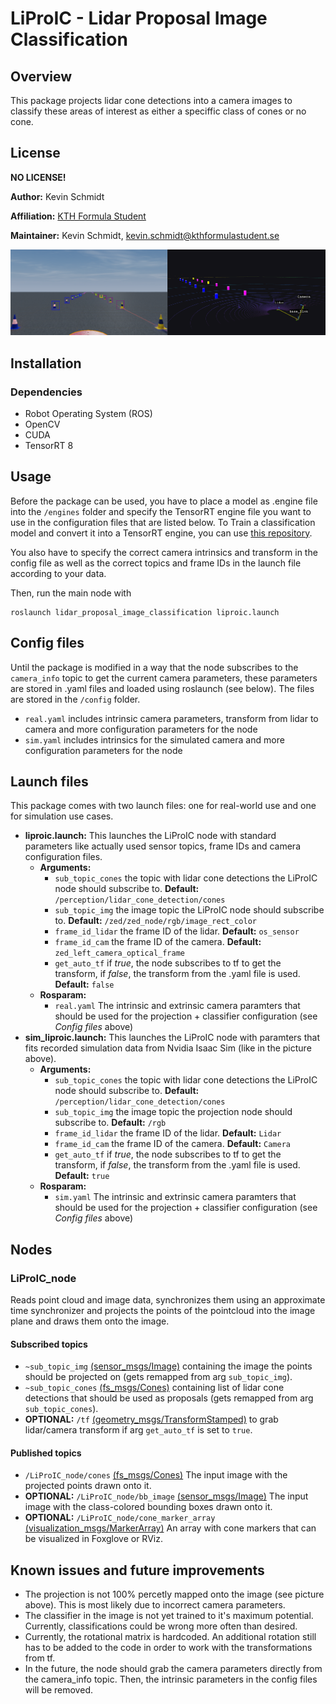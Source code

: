 # LiProIC - Lidar Proposal Image Classification
## Overview
This package projects lidar cone detections into a camera images to classify these areas of interest as either a speciffic class of cones or no cone.

## License
**NO LICENSE!**


**Author:** Kevin Schmidt

**Affiliation:** [KTH Formula Student](https://kthformulastudent.se/)

**Maintainer:** Kevin Schmidt, [kevin.schmidt@kthformulastudent.se](mailto:kevin.schmidt@kthformulastudent.se)

![Simulation picture with colored bounding boxes and next to it a 3D view with cone markers.](./doc/liproic_output.png)

## Installation
### Dependencies
- Robot Operating System (ROS)
- OpenCV
- CUDA
- TensorRT 8


## Usage
Before the package can be used, you have to place a model as .engine file into the `/engines` folder and specify the TensorRT engine file you want to use in the configuration files that are listed below. To Train a classification model and convert it into a TensorRT engine, you can use [this repository](https://github.com/KevS272/pytorch_image_classifier).

You also have to specify the correct camera intrinsics and transform in the config file as well as the correct topics and frame IDs in the launch file according to your data.

Then, run the main node with

~~~
roslaunch lidar_proposal_image_classification liproic.launch
~~~

## Config files
Until the package is modified in a way that the node subscribes to the `camera_info` topic to get the current camera parameters, these parameters are stored in .yaml files and loaded using roslaunch (see below). The files are stored in the `/config` folder.

 - `real.yaml` includes intrinsic camera parameters, transform from lidar to camera and more configuration parameters for the node
 - `sim.yaml`  includes intrinsics for the simulated camera and more configuration parameters for the node


## Launch files
This package comes with two launch files: one for real-world use and one for simulation use cases.

- **liproic.launch:** This launches the LiProIC node with standard parameters like actually used sensor topics, frame IDs and camera configuration files.
    - **Arguments:**
        - `sub_topic_cones` the topic with lidar cone detections the LiProIC node should subscribe to. **Default:** `/perception/lidar_cone_detection/cones`
        - `sub_topic_img` the image topic the LiProIC node should subscribe to. **Default:** `/zed/zed_node/rgb/image_rect_color`
        - `frame_id_lidar` the frame ID of the lidar. **Default:** `os_sensor`
        - `frame_id_cam` the frame ID of the camera. **Default:** `zed_left_camera_optical_frame`
        - `get_auto_tf` if *true*, the node subscribes to tf to get the transform, if *false*, the transform from the .yaml file is used. **Default:** `false`
    - **Rosparam:**
        - `real.yaml` The intrinsic and extrinsic camera paramters that should be used for the projection + classifier configuration (see *Config files* above)
- **sim_liproic.launch:** This launches the LiProIC node with paramters that fits recorded simulation data from Nvidia Isaac Sim (like in the picture above).
    - **Arguments:**
        - `sub_topic_cones` the topic with lidar cone detections the LiProIC node should subscribe to. **Default:** `/perception/lidar_cone_detection/cones`
        - `sub_topic_img` the image topic the projection node should subscribe to. **Default:** `/rgb`
        - `frame_id_lidar` the frame ID of the lidar. **Default:** `Lidar`
        - `frame_id_cam` the frame ID of the camera. **Default:** `Camera`
        - `get_auto_tf` if *true*, the node subscribes to tf to get the transform, if *false*, the transform from the .yaml file is used. **Default:** `true`
    - **Rosparam:**
        - `sim.yaml` The intrinsic and extrinsic camera paramters that should be used for the projection + classifier configuration (see *Config files* above)


## Nodes

### LiProIC_node
Reads point cloud and image data, synchronizes them using an approximate time synchronizer and projects the points of the pointcloud into the image plane and draws them onto the image.

#### Subscribed topics
- `~sub_topic_img` [(sensor_msgs/Image)](http://docs.ros.org/en/noetic/api/sensor_msgs/html/msg/Image.html) containing the image the points should be projected on (gets remapped from arg `sub_topic_img`).
- `~sub_topic_cones` [(fs_msgs/Cones)](https://github.com/KTHFSDV/fs_msgs/blob/devel/msg/Cones.msg) containing list of lidar cone detections that should be used as proposals (gets remapped from arg `sub_topic_cones`).
- **OPTIONAL:** `/tf` [(geometry_msgs/TransformStamped)](http://docs.ros.org/en/melodic/api/geometry_msgs/html/msg/TransformStamped.html) to grab lidar/camera transform if arg `get_auto_tf` is set to `true`.

#### Published topics

- `/LiProIC_node/cones` [(fs_msgs/Cones)](https://github.com/KTHFSDV/fs_msgs/blob/devel/msg/Cones.msg) The input image with the projected points drawn onto it.
- **OPTIONAL:** `/LiProIC_node/bb_image` [(sensor_msgs/Image)](http://docs.ros.org/en/noetic/api/sensor_msgs/html/msg/Image.html) The input image with the class-colored bounding boxes drawn onto it.
- **OPTIONAL:** `/LiProIC_node/cone_marker_array` [(visualization_msgs/MarkerArray)](http://docs.ros.org/en/noetic/api/visualization_msgs/html/msg/MarkerArray.html) An array with cone markers that can be visualized in Foxglove or RViz.


## Known issues and future improvements
- The projection is not 100% percetly mapped onto the image (see picture above). This is most likely due to incorrect camera parameters.
- The classifier in the image is not yet trained to it's maximum potential. Currently, classifications could be wrong more often than desired.
- Currently, the rotational matrix is hardcoded. An additional rotation still has to be added to the code in order to work with the transformations from tf.
- In the future, the node should grab the camera parameters directly from the camera_info topic. Then, the intrinsic parameters in the config files will be removed.
